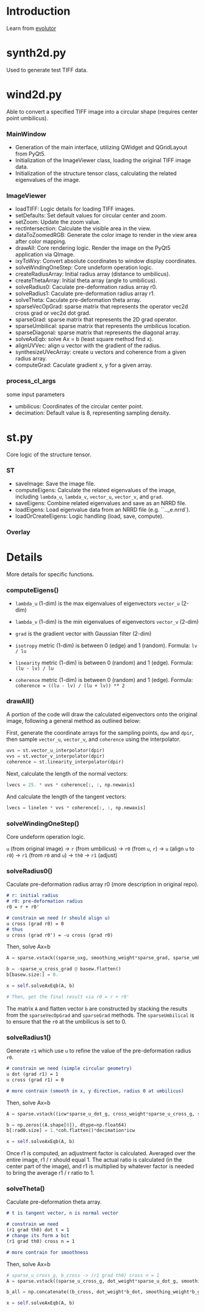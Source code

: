 # Introduction

Learn from [evolutor](https://github.com/KhartesViewer/evolutor)


# synth2d.py

Used to generate test TIFF data.

# wind2d.py

Able to convert a specified TIFF image into a circular shape (requires center point umbilicus).

### MainWindow

- Generation of the main interface, utilizing QWidget and QGridLayout from PyQt5.
- Initialization of the ImageViewer class, loading the original TIFF image data.
- Initialization of the structure tensor class, calculating the related eigenvalues of the image.

### ImageViewer

- loadTIFF: Logic details for loading TIFF images.  
- setDefaults: Set default values for circular center and zoom.  
- setZoom: Update the zoom value.  
- rectIntersection: Calculate the visible area in the view.  
- dataToZoomedRGB: Generate the color image to render in the view area after color mapping.  
- drawAll: Core rendering logic. Render the image on the PyQt5 application via QImage.  
- ixyToWxy: Convert absolute coordinates to window display coordinates.
- solveWindingOneStep: Core undeform operation logic.
- createRadiusArray: Initial radius array (distance to umbilicus).
- createThetaArray: Initial theta array (angle to umbilicus).
- solveRadius0: Caculate pre-deformation radius array r0.
- solveRadius1: Caculate pre-deformation radius array r1.
- solveTheta: Caculate pre-deformation theta array.
- sparseVecOpGrad: sparse matrix that represents the operator vec2d cross grad or vec2d dot grad.
- sparseGrad: sparse matrix that represents the 2D grad operator.
- sparseUmbilical: sparse matrix that represents the umbilicus location.
- sparseDiagonal: sparse matrix that represents the diagonal array.
- solveAxEqb: solve Ax = b (least square method find x).
- alignUVVec: align u vector with the gradient of the radius.
- synthesizeUVecArray: create u vectors and coherence from a given radius array.
- computeGrad: Caculate gradient x, y for a given array.

### process_cl_args

some input parameters

- umbilicus: Coordinates of the circular center point.  
- decimation: Default value is 8, representing sampling density.

# st.py

Core logic of the structure tensor.

### ST

- saveImage: Save the image file.  
- computeEigens: Calculate the related eigenvalues of the image, including `lambda_u`, `lambda_v`, `vector_u`, `vector_v`, and `grad`.  
- saveEigens: Combine related eigenvalues and save as an NRRD file.  
- loadEigens: Load eigenvalue data from an NRRD file (e.g. ``.._e.nrrd`).
- loadOrCreateEigens: Logic handling (load, save, compute).

### Overlay



# Details

More details for specific functions.

### computeEigens()

- `lambda_u` (1-dim) is the max eigenvalues of eigenvectors `vector_u` (2-dim)
- `lambda_v` (1-dim) is the min eigenvalues of eigenvectors `vector_v` (2-dim)
- `grad` is the gradient vector with Gaussian filter (2-dim)

- `isotropy` metric (1-dim) is between 0 (edge) and 1 (random). Formula: `lv / lu`
- `linearity` metric (1-dim) is between 0 (random) and 1 (edge). Formula: `(lu - lv) / lu`
- `coherence` metric (1-dim) is between 0 (random) and 1 (edge). Formula: `coherence = ((lu - lv) / (lu + lv)) ** 2`

### drawAll()

A portion of the code will draw the calculated eigenvectors onto the original image, following a general method as outlined below:

First, generate the coordinate arrays for the sampling points, `dpw` and `dpir`, then sample `vector_u`, `vector_v`, and `coherence` using the interpolator.
```python
uvs = st.vector_u_interpolator(dpir)
vvs = st.vector_v_interpolator(dpir)
coherence = st.linearity_interpolator(dpir)
```

Next, calculate the length of the normal vectors:
```python
lvecs = 25. * uvs * coherence[:, :, np.newaxis]
```

And calculate the length of the tangent vectors:
```python
lvecs = linelen * vvs * coherence[:, :, np.newaxis]
```

### solveWindingOneStep()

Core undeform operation logic.

`u` (from original image) -> `r` (from umbilicus) -> `r0` (from `u`, `r`) -> `u` (align `u` to `r0`) -> `r1` (from `r0` and `u`) -> `th0` -> `r1` (adjust)

### solveRadius0()

Caculate pre-deformation radius array r0 (more description in original repo).

```markdown
# r: initial radius
# r0: pre-deformation radius
r0 = r + r0'

# constrain we need (r should align u)
u cross (grad r0) = 0
# thus
u cross (grad r0') = -u cross (grad r0)
```


Then, solve Ax=b
```python
A = sparse.vstack((sparse_uxg, smoothing_weight*sparse_grad, sparse_umb))

b = -sparse_u_cross_grad @ basew.flatten()
b[basew.size:] = 0.

x = self.solveAxEqb(A, b)

# Then, get the final result via r0 = r + r0'
```

The matrix `A` and flatten vector `b` are constructed by stacking the results from the `sparseVecOpGrad` and `sparseGrad` methods. The `sparseUmbilical` is to ensure that the `r0` at the umbilicus is set to 0.

### solveRadius1()

Generate `r1` which use `u` to refine the value of the pre-deformation radius `r0`.

```markdown
# constrain we need (simple circular geometry)
u dot (grad r1) = 1
u cross (grad r1) = 0

# more contrain (smooth in x, y direction, radius 0 at umbilicus)
```

Then, solve Ax=b
```python
A = sparse.vstack((icw*sparse_u_dot_g, cross_weight*sparse_u_cross_g, smoothing_weight*hxx, smoothing_weight*hyy, sparse_umb))

b = np.zeros((A.shape[0]), dtype=np.float64)
b[:rad0.size] = 1.*coh.flatten()*decimation*icw

x = self.solveAxEqb(A, b)
```

Once r1 is computed, an adjustment factor is calculated. Averaged over the entire image, r1 / r should equal 1. The actual ratio is calculated (in the center part of the image), and r1 is multiplied by whatever factor is needed to bring the average r1 / r ratio to 1.

### solveTheta()

Caculate pre-deformation theta array.

```markdown
# t is tangent vector, n is normal vector

# constrain we need
(r1 grad th0) dot t = 1
# change its form a bit
(r1 grad th0) cross n = 1

# more contrain for smoothness
```

Then, solve Ax=b
```python
# sparse_u_cross_g, b_cross -> (r1 grad th0) cross n = 1
A = sparse.vstack((sparse_u_cross_g, dot_weight*sparse_u_dot_g, smoothing_weight*sparse_grad, theta_weight*sparse_theta))

b_all = np.concatenate((b_cross, dot_weight*b_dot, smoothing_weight*b_grad, theta_weight*b_theta))

x = self.solveAxEqb(A, b)
```

